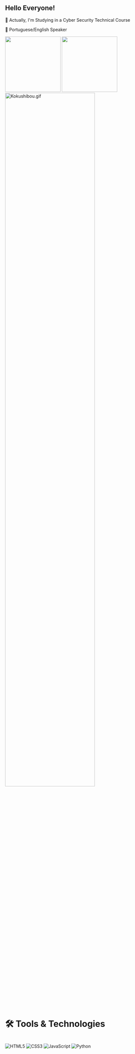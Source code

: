 ## Hello Everyone!

👾 Actually, I'm Studying in a Cyber Security Technical Course

🌱 Portuguese/English Speaker

<p align="left">
  <img src="https://github-readme-stats.vercel.app/api?username=JAVABEAR16&show_icons=true&theme=tokyonight&include_all_commits=true&count_private=true" height="180" />
  <img src="https://github-readme-stats.vercel.app/api/top-langs/?username=JAVABEAR16&theme=tokyonight&langs_count=16" height="180" />
<img src="https://github.com/user-attachments/assets/b4c0018f-5920-48c8-80c4-260425d95e1d" alt="Kokushibou.gif" width="76%" />
</p>


# 🛠️ Tools & Technologies

<div style = "display: inline_block"><br>
  <img alt = "HTML5" src = "https://img.shields.io/badge/HTML5-E34F26.svg?style=for-the-badge&logo=HTML5&logoColor=white" />
  <img alt = "CSS3" src = "https://img.shields.io/badge/CSS3-1572B6.svg?style=for-the-badge&logo=CSS3&logoColor=white" />
  <img alt = "JavaScript" src = "https://img.shields.io/badge/JavaScript-F7DF1E.svg?style=for-the-badge&logo=JavaScript&logoColor=black" />
  <img alt = "Python" src = "https://img.shields.io/badge/python-3670A0?style=for-the-badge&logo=python&logoColor=ffdd54" />
</div>




